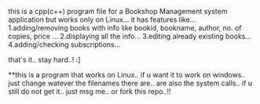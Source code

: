 this is a cpp(c++) program file for a Bookshop Management system application but works only on Linux...
it has features like...
  1.adding/removing books with info like bookid, bookname, author, no. of copies, price ...
  2.displaying all the info...
  3.editing already existing books...
  4.adding/checking subscriptions...

that's it..
stay hard..! 
:]


**this is a program that works on Linux.. if u want it to work on windows.. just change watever the filenames there are.. are also the system calls.. if u still do not get it.. just msg me.. or fork this repo..!! 

